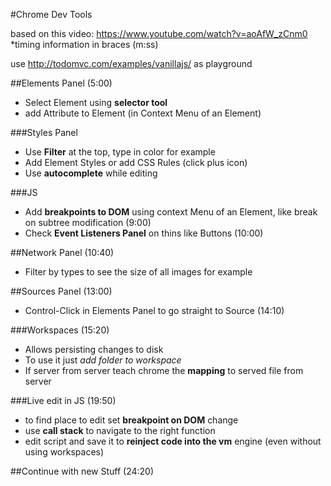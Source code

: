 #Chrome Dev Tools

based on this video:
https://www.youtube.com/watch?v=aoAfW_zCnm0
*timing information in braces (m:ss)

use http://todomvc.com/examples/vanillajs/ as playground

##Elements Panel (5:00)

- Select Element using **selector tool**
- add Attribute to Element (in Context Menu of an Element)


###Styles Panel

- Use **Filter** at the top, type in color for example
- Add Element Styles or add CSS Rules (click plus icon)
- Use **autocomplete** while editing

###JS

- Add **breakpoints to DOM** using context Menu of an Element, like break on subtree modification (9:00)
- Check **Event Listeners Panel** on thins like Buttons (10:00)

##Network Panel (10:40)

- Filter by types to see the size of all images for example

##Sources Panel (13:00)

- Control-Click in Elements Panel to go straight to Source (14:10)

###Workspaces (15:20)

- Allows persisting changes to disk
- To use it just *add folder to workspace*
- If server from server teach chrome the **mapping** to served file from server


###Live edit in JS (19:50)

- to find place to edit set **breakpoint on DOM** change
- use **call stack** to navigate to the right function
- edit script and save it to **reinject code into the vm** engine (even without using workspaces)

##Continue with new Stuff (24:20)





